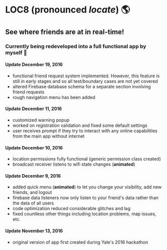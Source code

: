 # LOC8 (pronounced *locate*) :earth_americas:

## See where friends are at in real-time!
### Currently being redeveloped into a full functional app by myself :raised_hands:

#### Update December 19, 2016
- functional friend request system implemented. However, this feature is still in early stages and so all test/boundary cases are not yet covered
- altered Firebase database schema for a separate section involving friend requests
- rough navigation menu has been added

#### Update December 11, 2016
- customized warning popup
- worked on registration validation and fixed some default settings
- user receives prompt if they try to interact with any online capabilities from the main app without internet

#### Update December 10, 2016
- location permissions fully functional (generic permission class created)
- broadcast receiver listens to wifi state changes (**animated**)

#### Update December 9, 2016
- added quick menu (**animated**) to let you change your visibility, add new friends, and logout
- firebase data listeners now only listen to your friend's data rather than the data of all users
- code optimization reduced considerable glitches and lag
- fixed countless other things including location problems, map issues, etc.

#### Update November 13, 2016
- original version of app first created during Yale's 2016 hackathon
